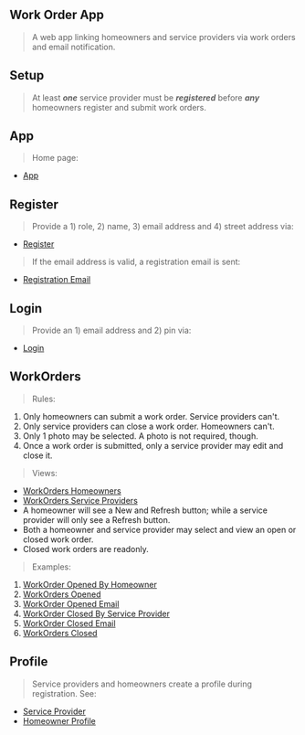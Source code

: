 Work Order App
--------------
>A web app linking homeowners and service providers via work orders and email notification.

Setup
-----
>At least ***one*** service provider must be ***registered*** before ***any*** homeowners register and submit work orders.

App
---
>Home page:
* [App](../doc/app/app.png)

Register
--------
>Provide a 1) role, 2) name, 3) email address and 4) street address via:
* [Register](../doc/app/register.png)
>If the email address is valid, a registration email is sent:
* [Registration Email](../doc/app/register.email.png)

Login
-----
>Provide an 1) email address and 2) pin via:
* [Login](../doc/app/login.png)

WorkOrders
----------
>Rules:
1. Only homeowners can submit a work order. Service providers can't.
2. Only service providers can close a work order. Homeowners can't.
3. Only 1 photo may be selected. A photo is not required, though.
4. Once a work order is submitted, only a service provider may edit and close it.
>Views:
* [WorkOrders Homeowners](../doc/workorders/work.orders.homeowner.png)
* [WorkOrders Service Providers](../doc/workorders/work.orders.service.provider.png)
* A homeowner will see a New and Refresh button; while a service provider will only see a Refresh button.
* Both a homeowner and service provider may select and view an open or closed work order.
* Closed work orders are readonly.
>Examples:
1. [WorkOrder Opened By Homeowner](../doc/workorder/work.order.opened.homeowner.png)
2. [WorkOrders Opened](../doc/workorders/work.orders.opened.png)
3. [WorkOrder Opened Email](../doc/workorder/work.order.opened.email.png)
4. [WorkOrder Closed By Service Provider](../doc/workorder/work.order.closed.by.service.provider.png)
5. [WorkOrder Closed Email](../doc/workorder/work.order.closed.email.png)
6. [WorkOrders Closed](../doc/workorders/work.orders.closed.png)

Profile
-------
>Service providers and homeowners create a profile during registration. See:
* [Service Provider](../doc/profile/profile.service.provider.png)
* [Homeowner Profile](../doc/profile/profile.homeowner.png)